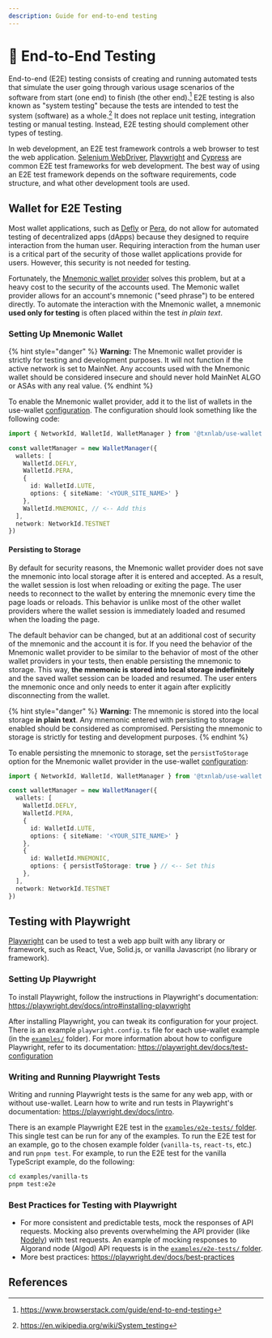 ```yaml
---
description: Guide for end-to-end testing
---
```


# 🎯 End-to-End Testing

End-to-end (E2E) testing consists of creating and running automated tests that simulate the user going through various usage scenarios of the software from start (one end) to finish (the other end).[^1] E2E testing is also known as "system testing" because the tests are intended to test the system (software) as a whole.[^2] It does not replace unit testing, integration testing or manual testing. Instead, E2E testing should complement other types of testing.

In web development, an E2E test framework controls a web browser to test the web application. [Selenium WebDriver](https://www.selenium.dev/documentation/webdriver/), [Playwright](https://playwright.dev/) and [Cypress](https://www.cypress.io/) are common E2E test frameworks for web development. The best way of using an E2E test framework depends on the software requirements, code structure, and what other development tools are used.

## Wallet for E2E Testing

Most wallet applications, such as [Defly](../fundamentals/supported-wallets.md#defly) or [Pera](../fundamentals/supported-wallets.md#pera), do not allow for automated testing of decentralized apps (dApps) because they designed to require interaction from the human user. Requiring interaction from the human user is a critical part of the security of those wallet applications provide for users. However, this security is not needed for testing.

Fortunately, the [Mnemonic wallet provider](../fundamentals/supported-wallets.md#mnemonic) solves this problem, but at a heavy cost to the security of the accounts used. The Memonic wallet provider allows for an account's mnemonic ("seed phrase") to be entered directly. To automate the interaction with the Mnemonic wallet, a mnemonic **used only for testing** is often placed within the test _in plain text_.

### Setting Up Mnemonic Wallet

{% hint style="danger" %}
**Warning:** The Mnemonic wallet provider is strictly for testing and development purposes. It will not function if the active network is set to MainNet. Any accounts used with the Mnemonic wallet should be considered insecure and should never hold MainNet ALGO or ASAs with any real value.
{% endhint %}

To enable the Mnemonic wallet provider, add it to the list of wallets in the use-wallet [configuration](../fundamentals/get-started/configuration.md). The configuration should look something like the following code:

```typescript
import { NetworkId, WalletId, WalletManager } from '@txnlab/use-wallet'

const walletManager = new WalletManager({
  wallets: [
    WalletId.DEFLY,
    WalletId.PERA,
    {
      id: WalletId.LUTE,
      options: { siteName: '<YOUR_SITE_NAME>' }
    },
    WalletId.MNEMONIC, // <-- Add this
  ],
  network: NetworkId.TESTNET
})
```

#### Persisting to Storage

By default for security reasons, the Mnemonic wallet provider does not save the mnemonic into local storage after it is entered and accepted. As a result, the wallet session is lost when reloading or exiting the page. The user needs to reconnect to the wallet by entering the mnemonic every time the page loads or reloads. This behavior is unlike most of the other wallet providers where the wallet session is immediately loaded and resumed when the loading the page.

The default behavior can be changed, but at an additional cost of security of the mnemonic and the account it is for. If you need the behavior of the Mnemonic wallet provider to be similar to the behavior of most of the other wallet providers in your tests, then enable persisting the mnemonic to storage. This way, **the mnemonic is stored into local storage indefinitely** and the saved wallet session can be loaded and resumed. The user enters the mnemonic once and only needs to enter it again after explicitly disconnecting from the wallet.

{% hint style="danger" %}
**Warning:** The mnemonic is stored into the local storage **in plain text**. Any mnemonic entered with persisting to storage enabled should be considered as compromised. Persisting the mnemonic to storage is strictly for testing and development purposes.
{% endhint %}

To enable persisting the mnemonic to storage, set the `persistToStorage` option for the Mnemonic wallet provider in the use-wallet [configuration](../fundamentals/get-started/configuration.md):

```typescript
import { NetworkId, WalletId, WalletManager } from '@txnlab/use-wallet'

const walletManager = new WalletManager({
  wallets: [
    WalletId.DEFLY,
    WalletId.PERA,
    {
      id: WalletId.LUTE,
      options: { siteName: '<YOUR_SITE_NAME>' }
    },
    {
      id: WalletId.MNEMONIC,
      options: { persistToStorage: true } // <-- Set this
    },
  ],
  network: NetworkId.TESTNET
})
```

## Testing with Playwright

[Playwright](https://playwright.dev/) can be used to test a web app built with any library or framework, such as React, Vue, Solid.js, or vanilla Javascript (no library or framework).

### Setting Up Playwright

To install Playwright, follow the instructions in Playwright's documentation: <https://playwright.dev/docs/intro#installing-playwright>

After installing Playwright, you can tweak its configuration for your project. There is an example `playwright.config.ts` file for each use-wallet example (in the [`examples/`](https://github.com/TxnLab/use-wallet/tree/main/examples) folder). For more information about how to configure Playwright, refer to its documentation: <https://playwright.dev/docs/test-configuration>

### Writing and Running Playwright Tests

Writing and running Playwright tests is the same for any web app, with or without use-wallet. Learn how to write and run tests in Playwright's documentation: <https://playwright.dev/docs/intro>.

There is an example Playwright E2E test in the [`examples/e2e-tests/` folder](https://github.com/TxnLab/use-wallet/tree/main/examples/e2e-tests). This single test can be run for any of the examples. To run the E2E test for an example, go to the chosen example folder (`vanilla-ts`, `react-ts`, etc.) and run `pnpm test`. For example, to run the E2E test for the vanilla TypeScript example, do the following:

```bash
cd examples/vanilla-ts
pnpm test:e2e
```

### Best Practices for Testing with Playwright

- For more consistent and predictable tests, mock the responses of API requests. Mocking also prevents overwhelming the API provider (like [Nodely](https://nodely.io/)) with test requests. An example of mocking responses to Algorand node (Algod) API requests is in the [`examples/e2e-tests/` folder](https://github.com/TxnLab/use-wallet/tree/main/examples/e2e-tests).
- More best practices: <https://playwright.dev/docs/best-practices>

## References

[^1]: <https://www.browserstack.com/guide/end-to-end-testing>
[^2]: <https://en.wikipedia.org/wiki/System_testing>
